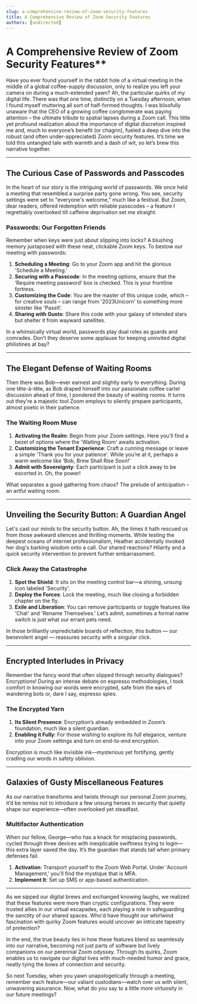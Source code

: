 ```yaml
---
slug: a-comprehensive-review-of-zoom-security-features
title: A Comprehensive Review of Zoom Security Features
authors: [undirected]
---
```



# A Comprehensive Review of Zoom Security Features**

Have you ever found yourself in the rabbit hole of a virtual meeting in the middle of a global coffee-supply discussion, only to realize you left your camera on during a much-extended yawn? Ah, the particular quirks of my digital life. There was that one time, distinctly on a Tuesday afternoon, when I found myself muttering all sort of half-formed thoughts. I was blissfully unaware that the CEO of a growing coffee conglomerate was paying attention – the ultimate tribute to spatial lapses during a Zoom call. This little yet profound realization about the importance of digital discretion inspired me and, much to everyone’s benefit (or chagrin), fueled a deep dive into the robust (and often under-appreciated) Zoom security features. It’s time we told this untangled tale with warmth and a dash of wit, so let’s brew this narrative together.

---

## The Curious Case of Passwords and Passcodes

In the heart of our story is the intriguing world of passwords. We once held a meeting that resembled a surprise party gone wrong. You see, security settings were set to "everyone's welcome," much like a festival. But Zoom, dear readers, offered redemption with reliable passcodes – a feature I regrettably overlooked till caffeine deprivation set me straight. 

### Passwords: Our Forgotten Friends

Remember when keys were just about slipping into locks? A blushing memory juxtaposed with these neat, clickable Zoom keys. To bestow our meeting with passwords:

1. **Scheduling a Meeting**: Go to your Zoom app and hit the glorious 'Schedule a Meeting.’
2. **Securing with a Passcode**: In the meeting options, ensure that the ‘Require meeting password’ box is checked. This is your frontline fortress.
3. **Customizing the Code**: You are the master of this unique code, which – for creative souls – can range from '2023Unicorn' to something more sinister like 'PassIt’. 
4. **Sharing with Gusto**: Share this code with your galaxy of intended stars but shelter it from wayward satellites.

In a whimsically virtual world, passwords play dual roles as guards and comrades. Don’t they deserve some applause for keeping uninvited digital philistines at bay?

---

## The Elegant Defense of Waiting Rooms

Then there was Bob—ever earnest and slightly early to everything. During one tête-à-tête, as Bob draped himself into our passionate coffee cartel discussion ahead of time, I pondered the beauty of waiting rooms. It turns out they're a majestic tool Zoom employs to silently prepare participants, almost poetic in their patience.

### The Waiting Room Muse

1. **Activating the Realm**: Begin from your Zoom settings. Here you'll find a bezel of options where the 'Waiting Room' awaits activation.
2. **Customizing the Tenant Experience**: Craft a cunning message or leave a simple 'Thank you for your patience'. While you’re at it, perhaps a warm welcome like ‘Bob, Brew Shall Rise Soon!’
3. **Admit with Sovereignty**: Each participant is just a click away to be escorted in. Oh, the power!

What separates a good gathering from chaos? The prelude of anticipation – an artful waiting room.

---

## Unveiling the Security Button: A Guardian Angel

Let's cast our minds to the security button. Ah, the times it hath rescued us from those awkward silences and thrilling moments. While testing the deepest oceans of internet professionalism, Heather accidentally invoked her dog's barking wisdom onto a call. Our shared reactions? Hilarity and a quick security intervention to prevent further embarrassment.

### Click Away the Catastrophe

1. **Spot the Shield**: It sits on the meeting control bar—a shining, unsung icon labeled 'Security'.
2. **Deploy the Forces**: Lock the meeting, much like closing a forbidden chapter on the fly.
3. **Exile and Liberation**: You can remove participants or toggle features like 'Chat' and 'Rename Themselves.' Let’s admit, sometimes a formal name switch is just what our errant pets need.

In those brilliantly unpredictable boards of reflection, this button — our benevolent angel — reassures security with a singular click.

---

## Encrypted Interludes in Privacy

Remember the fancy word that often slipped through security dialogues? Encryptions! During an intense debate on espresso methodologies, I took comfort in knowing our words were encrypted, safe from the ears of wandering bots or, dare I say, espresso spies. 

### The Encrypted Yarn

1. **Its Silent Presence**: Encryption’s already embedded in Zoom’s foundation, much like a silent guardian.
2. **Enabling it Fully**: For those wishing to explore its full elegance, venture into your Zoom settings and turn on end-to-end encryption.

Encryption is much like invisible ink—mysterious yet fortifying, gently cradling our words in safety oblivion.

---

## Galaxies of Gusty Miscellaneous Features

As our narrative transforms and twists through our personal Zoom journey, it’d be remiss not to introduce a few unsung heroes in security that quietly shape our experience—often overlooked yet steadfast.

### Multifactor Authentication

When our fellow, George—who has a knack for misplacing passwords, cycled through three devices with inexplicable swiftness trying to login—this extra layer saved the day. It’s the guardian that stands tall when primary defenses fail.

1. **Activation**: Transport yourself to the Zoom Web Portal. Under 'Account Management,' you'll find the mystique that is MFA.
2. **Implement It**: Set up SMS or app-based authentication.

---

As we sipped our digital brews and exchanged knowing laughs, we realized that these features were more than cryptic configurations. They were trusted allies in our virtual escapades, each playing a role in safeguarding the sanctity of our shared spaces. Who'd have thought our whirlwind fascination with quirky Zoom features would uncover an intricate tapestry of protection?

In the end, the true beauty lies in how these features blend so seamlessly into our narrative, becoming not just parts of software but lively companions on our perennial Zoom odyssey. Through its quirks, Zoom enables us to navigate our digital lives with much-needed humor and grace, neatly tying the bows of connection and security.

So next Tuesday, when you yawn unapologetically through a meeting, remember each feature—our valiant custodians—watch over us with silent, unwavering assurance. Now, what do you say to a little more virtuosity in our future meetings?